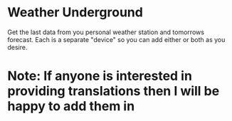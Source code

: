 # Weather Underground

Get the last data from you personal weather station and tomorrows forecast. Each is a separate "device" so you can add either or both as you desire.

# Note: If anyone is interested in providing translations then I will be happy to add them in
